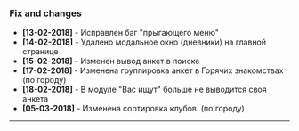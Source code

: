 ### Fix and changes
- **[13-02-2018]** - Исправлен баг "прыгающего меню"
- **[14-02-2018]** - Удалено модальное окно (дневники) на главной странице
- **[15-02-2018]** - Изменен вывод анкет в поиске
- **[17-02-2018]** - Изменена группировка анкет в Горячих знакомствах (по городу)
- **[18-02-2018]** - В модуле "Вас ищут" больше не выводится своя анкета
- **[05-03-2018]** - Изменена сортировка клубов. (по городу)
--------------------------------------------------------
